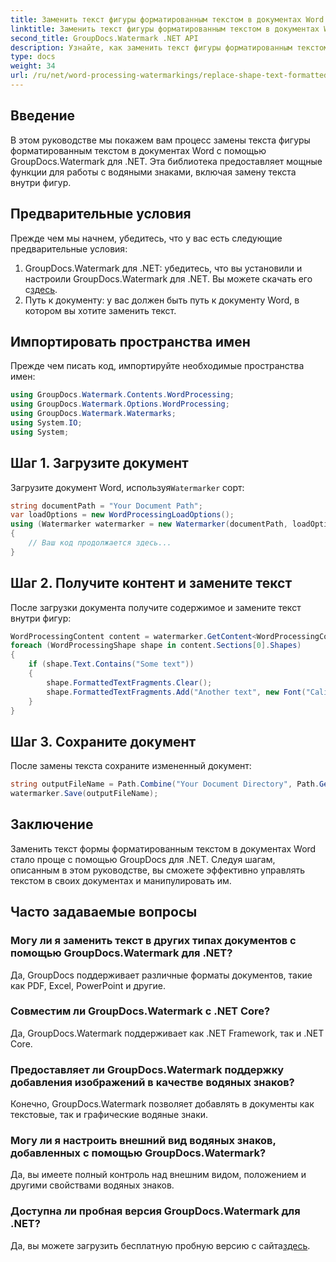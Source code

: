 ```yaml
---
title: Заменить текст фигуры форматированным текстом в документах Word
linktitle: Заменить текст фигуры форматированным текстом в документах Word
second_title: GroupDocs.Watermark .NET API
description: Узнайте, как заменить текст фигуры форматированным текстом в документах Word с помощью GroupDocs.Watermark для .NET. Ваши возможности редактирования документов без особых усилий.
type: docs
weight: 34
url: /ru/net/word-processing-watermarkings/replace-shape-text-formatted-text-word-docs/
---
```

## Введение
В этом руководстве мы покажем вам процесс замены текста фигуры форматированным текстом в документах Word с помощью GroupDocs.Watermark для .NET. Эта библиотека предоставляет мощные функции для работы с водяными знаками, включая замену текста внутри фигур.
## Предварительные условия
Прежде чем мы начнем, убедитесь, что у вас есть следующие предварительные условия:
1.  GroupDocs.Watermark для .NET: убедитесь, что вы установили и настроили GroupDocs.Watermark для .NET. Вы можете скачать его с[здесь](https://releases.groupdocs.com/Watermark/net/).
2. Путь к документу: у вас должен быть путь к документу Word, в котором вы хотите заменить текст.

## Импортировать пространства имен
Прежде чем писать код, импортируйте необходимые пространства имен:
```csharp
using GroupDocs.Watermark.Contents.WordProcessing;
using GroupDocs.Watermark.Options.WordProcessing;
using GroupDocs.Watermark.Watermarks;
using System.IO;
using System;
```
## Шаг 1. Загрузите документ
 Загрузите документ Word, используя`Watermarker` сорт:
```csharp
string documentPath = "Your Document Path";
var loadOptions = new WordProcessingLoadOptions();
using (Watermarker watermarker = new Watermarker(documentPath, loadOptions))
{
    // Ваш код продолжается здесь...
}
```
## Шаг 2. Получите контент и замените текст
После загрузки документа получите содержимое и замените текст внутри фигур:
```csharp
WordProcessingContent content = watermarker.GetContent<WordProcessingContent>();
foreach (WordProcessingShape shape in content.Sections[0].Shapes)
{
    if (shape.Text.Contains("Some text"))
    {
        shape.FormattedTextFragments.Clear();
        shape.FormattedTextFragments.Add("Another text", new Font("Calibri", 19, FontStyle.Bold), Color.Red, Color.Aqua);
    }
}
```
## Шаг 3. Сохраните документ
После замены текста сохраните измененный документ:
```csharp
string outputFileName = Path.Combine("Your Document Directory", Path.GetFileName(documentPath));
watermarker.Save(outputFileName);
```

## Заключение
Заменить текст формы форматированным текстом в документах Word стало проще с помощью GroupDocs для .NET. Следуя шагам, описанным в этом руководстве, вы сможете эффективно управлять текстом в своих документах и манипулировать им.

## Часто задаваемые вопросы
### Могу ли я заменить текст в других типах документов с помощью GroupDocs.Watermark для .NET?
Да, GroupDocs поддерживает различные форматы документов, такие как PDF, Excel, PowerPoint и другие.
### Совместим ли GroupDocs.Watermark с .NET Core?
Да, GroupDocs.Watermark поддерживает как .NET Framework, так и .NET Core.
### Предоставляет ли GroupDocs.Watermark поддержку добавления изображений в качестве водяных знаков?
Конечно, GroupDocs.Watermark позволяет добавлять в документы как текстовые, так и графические водяные знаки.
### Могу ли я настроить внешний вид водяных знаков, добавленных с помощью GroupDocs.Watermark?
Да, вы имеете полный контроль над внешним видом, положением и другими свойствами водяных знаков.
### Доступна ли пробная версия GroupDocs.Watermark для .NET?
 Да, вы можете загрузить бесплатную пробную версию с сайта[здесь](https://releases.groupdocs.com/).